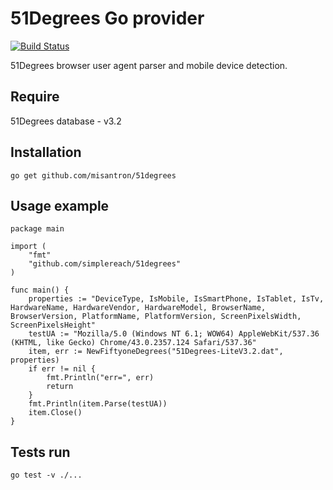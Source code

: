 # 51Degrees Go provider

[![Build Status](https://img.shields.io/travis/misantron/51degrees.svg?style=flat-square&longCache=true)](https://travis-ci.org/misantron/pg-51degrees)

51Degrees browser user agent parser and mobile device detection.

## Require
51Degrees database - v3.2

## Installation
`go get github.com/misantron/51degrees`

## Usage example
```
package main

import (
	"fmt"
	"github.com/simplereach/51degrees"
)

func main() {
	properties := "DeviceType, IsMobile, IsSmartPhone, IsTablet, IsTv, HardwareName, HardwareVendor, HardwareModel, BrowserName, BrowserVersion, PlatformName, PlatformVersion, ScreenPixelsWidth, ScreenPixelsHeight"
	testUA := "Mozilla/5.0 (Windows NT 6.1; WOW64) AppleWebKit/537.36 (KHTML, like Gecko) Chrome/43.0.2357.124 Safari/537.36"
	item, err := NewFiftyoneDegrees("51Degrees-LiteV3.2.dat", properties)
	if err != nil {
		fmt.Println("err=", err)
		return
	}
	fmt.Println(item.Parse(testUA))
	item.Close()
}
```

## Tests run
`go test -v ./...`